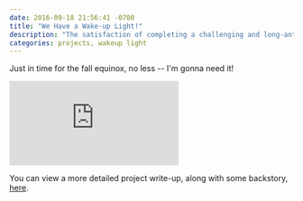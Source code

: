```yaml
---
date: 2016-09-18 21:56:41 -0700
title: "We Have a Wake-up Light!"
description: "The satisfaction of completing a challenging and long-anticipated project."
categories: projects, wakeup light
---
```

Just in time for the fall equinox, no less -- I'm gonna need it!

<div class="video"><iframe src="https://www.youtube.com/embed/MBOkNSHl62o" frameborder="0" allowfullscreen></iframe></div>

You can view a more detailed project write-up, along with some backstory,
[here](/wakeup/).